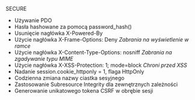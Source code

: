 SECURE
* Używanie PDO
* Hasła hashowane za pomocą password_hash()
* Usunięcie nagłówka X-Powered-By
* Użycie nagłówka X-Frame-Options: Deny _Zabrania na wyświetlenie w ramce_
* Użycie nagłówka X-Content-Type-Options: nosniff _Zabrania na zgadywanie typu MIME_
* Użycie nagłówka X-XSS-Protection: 1; mode=block _Chroni przed XSS_
* Nadanie session.cookie_httponly = 1, flaga HttpOnly
* Codzienna zmiana nazwy ciastka sesyjnego
* Zastosowanie Subresource Integrity dla zewnętrznych zależności
* Generowanie unikatowego tokena CSRF w obrębie sesji
